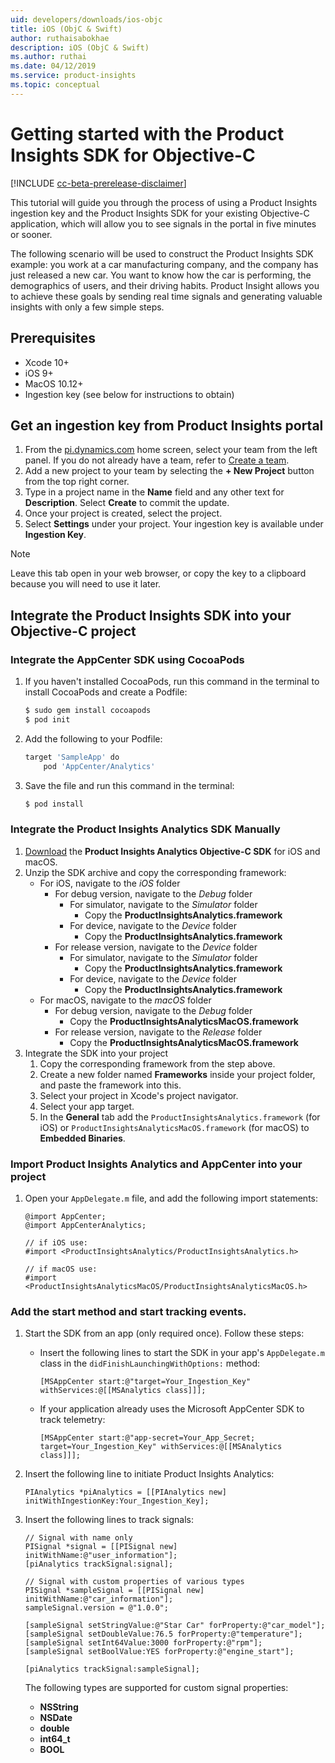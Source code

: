 ```yaml
---
uid: developers/downloads/ios-objc
title: iOS (ObjC & Swift)
author: ruthaisabokhae
description: iOS (ObjC & Swift)
ms.author: ruthai
ms.date: 04/12/2019
ms.service: product-insights
ms.topic: conceptual
---
```


# Getting started with the Product Insights SDK for Objective-C
[!INCLUDE [cc-beta-prerelease-disclaimer]( includes/cc-beta-prerelease-disclaimer.md)]

This tutorial will guide you through the process of using a Product Insights ingestion key and the Product Insights SDK for your existing Objective-C application, which will allow you to see signals in the portal in five minutes or sooner.

The following scenario will be used to construct the Product Insights SDK example: you work at a car manufacturing company, and the company has just released a new car. You want to know how the car is performing, the demographics of users, and their driving habits. Product Insight allows you to achieve these goals by sending real time signals and generating valuable insights with only a few simple steps.


## Prerequisites
* Xcode 10+
* iOS 9+
* MacOS 10.12+
* Ingestion key (see below for instructions to obtain)

## Get an ingestion key from Product Insights portal
1. From the [pi.dynamics.com](http://pi.dynamics.com) home screen, select your team from the left panel. If you do not already have a team, refer to [Create a team](xref:developers/quick-starts/create-a-team).
2. Add a new project to your team by selecting the **+ New Project** button from the top right corner.
3. Type in a project name in the **Name** field and any other text for **Description**. Select **Create** to commit the update.
4. Once your project is created, select the project.
5. Select **Settings** under your project. Your ingestion key is available under **Ingestion Key**.

> [!NOTE]
> Leave this tab open in your web browser, or copy the key to a clipboard because you will need to use it later.

## Integrate the Product Insights SDK into your Objective-C project

### Integrate the AppCenter SDK using CocoaPods
1. If you haven't installed CocoaPods, run this command in the terminal to install CocoaPods and create a Podfile:
    ```bash
    $ sudo gem install cocoapods
    $ pod init
    ```
2. Add the following to your Podfile:
    ```bash
    target 'SampleApp' do
        pod 'AppCenter/Analytics'
    ```
3. Save the file and run this command in the terminal:
    ```bash
    $ pod install
    ```

### Integrate the Product Insights Analytics SDK Manually
1. [Download](https://download.pi.dynamics.com/sdk/ProductInsightsSenders/pi_objc_sdk.zip) the **Product Insights Analytics Objective-C SDK** for iOS and macOS.
2. Unzip the SDK archive and copy the corresponding framework:
    * For iOS, navigate to the *iOS* folder
        * For debug version, navigate to the *Debug* folder
            * For simulator, navigate to the *Simulator* folder
                * Copy the **ProductInsightsAnalytics.framework**
            * For device, navigate to the *Device* folder
                * Copy the **ProductInsightsAnalytics.framework**
        * For release version, navigate to the *Device* folder
            * For simulator, navigate to the *Simulator* folder
                * Copy the **ProductInsightsAnalytics.framework**
            * For device, navigate to the *Device* folder
                * Copy the **ProductInsightsAnalytics.framework**
    * For macOS, navigate to the *macOS* folder
        * For debug version, navigate to the *Debug* folder
            * Copy the **ProductInsightsAnalyticsMacOS.framework**
        * For release version, navigate to the *Release* folder
            * Copy the **ProductInsightsAnalyticsMacOS.framework**
2. Integrate the SDK into your project
    1. Copy the corresponding framework from the step above.
    2. Create a new folder named **Frameworks** inside your project folder, and paste the framework into this.
    3. Select your project in Xcode's project navigator.
    4. Select your app target.
    5. In the **General** tab add the `ProductInsightsAnalytics.framework` (for iOS) or `ProductInsightsAnalyticsMacOS.framework` (for macOS) to **Embedded Binaries**.

### Import Product Insights Analytics and AppCenter into your project
1. Open your `AppDelegate.m` file, and add the following import statements:
    ```objc
    @import AppCenter;
    @import AppCenterAnalytics;

    // if iOS use:
    #import <ProductInsightsAnalytics/ProductInsightsAnalytics.h>

    // if macOS use:
    #import <ProductInsightsAnalyticsMacOS/ProductInsightsAnalyticsMacOS.h>
    ```


### Add the start method and start tracking events.
1. Start the SDK from an app (only required once). Follow these steps:
    * Insert the following lines to start the SDK in your app's `AppDelegate.m` class in the `didFinishLaunchingWithOptions:` method:
        ```objc
        [MSAppCenter start:@"target=Your_Ingestion_Key" withServices:@[[MSAnalytics class]]];
        ```
    * If your application already uses the Microsoft AppCenter SDK to track telemetry:
        ```objc
        [MSAppCenter start:@"app-secret=Your_App_Secret; target=Your_Ingestion_Key" withServices:@[[MSAnalytics class]]];
        ```

2. Insert the following line to initiate Product Insights Analytics:
    ```objc
    PIAnalytics *piAnalytics = [[PIAnalytics new] initWithIngestionKey:Your_Ingestion_Key];
    ```

3. Insert the following lines to track signals:
    ```objc
    // Signal with name only
    PISignal *signal = [[PISignal new] initWithName:@"user_information"];
    [piAnalytics trackSignal:signal];

    // Signal with custom properties of various types
    PISignal *sampleSignal = [[PISignal new] initWithName:@"car_information"];
    sampleSignal.version = @"1.0.0";

    [sampleSignal setStringValue:@"Star Car" forProperty:@"car_model"];
    [sampleSignal setDoubleValue:76.5 forProperty:@"temperature"];
    [sampleSignal setInt64Value:3000 forProperty:@"rpm"];
    [sampleSignal setBoolValue:YES forProperty:@"engine_start"];

    [piAnalytics trackSignal:sampleSignal];
    ```

    The following types are supported for custom signal properties:
    - **NSString**
    - **NSDate**
    - **double**
    - **int64_t**
    - **BOOL**
